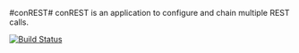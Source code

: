 #conREST#
conREST is an application to configure and chain multiple REST calls.

[![Build Status](https://drone.io/github.com/EnoF/con-rest/status.png)](https://drone.io/github.com/EnoF/con-rest/latest)